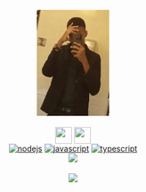 <!--
### Hi there 👋
**binmalyi/binmalyi** is a ✨ _special_ ✨ repository because its `README.md` (this file) appears on your GitHub profile.

Here are some ideas to get you started:

- 🔭 I’m currently working on ...
- 🌱 I’m currently learning ...
- 👯 I’m looking to collaborate on ...
- 🤔 I’m looking for help with ...
- 💬 Ask me about ...
- 📫 How to reach me: ...
- 😄 Pronouns: ...
- ⚡ Fun fact: ...
https://github.com/devicons/devicon/blob/master/icons/typescript/typescript-original.svg
<video src="https://assets.pinterest.com/ext/embed.html?id=835840012110482022" height="445" width="345" />
<video src="https://pin.it/ZJrzBjv" width="180"/>
![Alt Text](https://media.tenor.com/AmAyEmm0CxsAAAAS/damn-dance.gif)
[![MasterHead](https://tenor.com/view/damn-dance-flirty-shawty-hey-gif-12000606)]
[![Top Langs](https://github-readme-stats.vercel.app/api/top-langs/?username=binmalyi&dark=true)](https://github.com/anuraghazra/github-readme-stats
![Bussin](https://spotify-recently-played-readme.vercel.app/api?user=c2kolwl0uwrwm31zw1msees8x&count
-->
<!DOCTYPE>
<html>
  <p align="center">
    <kbd><img src="https://github.com/binmalyi/binmalyi/blob/4da38f9e1a41a64ba30fe81282f5b006ee22ad35/img/bin.jpg" width="130" height="190" /></kbd><br><br>
    <a href="https://www.youtube.com/channel/UCzdzv_sobuxuPJHLZzIh6tg" target="blank"><img align="center" src="https://cdn-icons-png.flaticon.com/512/1384/1384060.png" alt="" height="30" width="30" /></a>
    <a href="https://www.instagram.com/bin.malyi" target="blank"><img align="center" src="https://cdn-icons-png.flaticon.com/512/1384/1384063.png" alt="" height="30" width="30" /></a><br>
    <a href="https://nodejs.org" target="_blank"> <img src="https://img.shields.io/badge/Node.js-339933?style=for-the-badge&logo=nodedotjs&logoColor=white" alt="nodejs" /></a>
    <a href="https://javascript.info" target="_blank"> <img src="https://img.shields.io/badge/JavaScript-323330?style=for-the-badge&logo=javascript&logoColor=F7DF1E" alt="javascript"/></a>
    <a href="https://www.typescriptlang.org" target="_blank"> <img src="https://img.shields.io/badge/TypeScript-007ACC?style=for-the-badge&logo=typescript&logoColor=white" alt="typescript"/></a><br>
    <img src="https://spotify-recently-played-readme.vercel.app/api?user=c2kolwl0uwrwm31zw1msees8x&count=1" /><br><br>
    <a href="https://discord.com/users/873576476136575006"><img src="https://lanyard.cnrad.dev/api/873576476136575006?idleMessage=Overthinking...&hideDiscrim=true" width="400"/></a>
  </p>
 </html>
